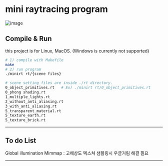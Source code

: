 # mini raytracing program
![image](https://github.com/kimminkyeu/RayTracer/assets/60287070/110d4c03-6a4b-4db1-aa1d-c3ae24ee840c)

## Compile & Run
this project is for Linux, MacOS. (Windows is currently not supported)

```bash
# 1) compile with Makefile
make
# 2) run program
./minirt rt/{scene files}

# scene setting files are inside ./rt directory.
0_object_primitives.rt   # Ex) ./minirt rt/0_object_primitives.rt
0_phong shading.rt
1_multiple_lights.rt
2_without_anti_aliasing.rt
3_with_anti_aliasing.rt
5_transparent_material.rt
5_texture_earth.rt
5_texture_brick.rt
```


---
## To do List
Global illumination
Mimmap : 고해상도 텍스쳐 샘플링시 우글거림 해결 필요

---
